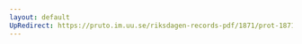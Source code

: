```yaml
---
layout: default
UpRedirect: https://pruto.im.uu.se/riksdagen-records-pdf/1871/prot-1871--fk--117/prot-1871--fk--117_003.pdf
---
```

